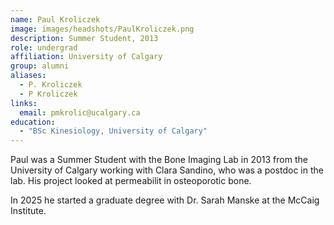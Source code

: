 ```yaml
---
name: Paul Kroliczek
image: images/headshots/PaulKroliczek.png
description: Summer Student, 2013
role: undergrad
affiliation: University of Calgary
group: alumni
aliases:
  - P. Kroliczek
  - P Kroliczek
links:
  email: pmkrolic@ucalgary.ca
education: 
  - "BSc Kinesiology, University of Calgary"
---
```


Paul was a Summer Student with the Bone Imaging Lab in 2013 from the University of Calgary working with Clara
Sandino, who was a postdoc in the lab. His project looked at permeabilit in osteoporotic bone.

In 2025 he started a graduate degree with Dr. Sarah Manske at the McCaig Institute.